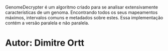 GenomeDecrypter é um algoritmo criado para se analisar extensivamente características de um genoma.
Encontrando todos os seus mapeamentos máximos, intervalos comuns e metadados sobre estes.
Essa implementação contém a versão paralela e não paralela.

# Autor: Dimitre Ortt
